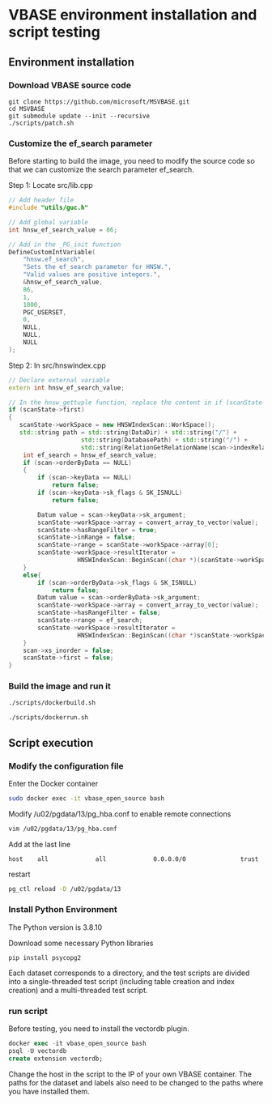 # VBASE environment installation and script testing

## Environment installation

### Download VBASE source code

```
git clone https://github.com/microsoft/MSVBASE.git
cd MSVBASE
git submodule update --init --recursive
./scripts/patch.sh
```

### Customize the ef_search parameter

Before starting to build the image, you need to modify the source code so that we can customize the search parameter ef_search.

Step 1: Locate src/lib.cpp

```c++
// Add header file
#include "utils/guc.h"

// Add global variable
int hnsw_ef_search_value = 86;

// Add in the _PG_init function
DefineCustomIntVariable(
    "hnsw.ef_search",
    "Sets the ef_search parameter for HNSW.", 
    "Valid values are positive integers.",    
    &hnsw_ef_search_value,           
    86,                              
    1,                               
    1000,                            
    PGC_USERSET,                     
    0,                               
    NULL,                            
    NULL,                            
    NULL                             
);
```

Step 2: In src/hnswindex.cpp

```c++
// Declare external variable
extern int hnsw_ef_search_value;

// In the hnsw_gettuple function, replace the content in if (scanState->first) with the following code
if (scanState->first)
{
   scanState->workSpace = new HNSWIndexScan::WorkSpace();
   std::string path = std::string(DataDir) + std::string("/") +
                    std::string(DatabasePath) + std::string("/") +
                    std::string(RelationGetRelationName(scan->indexRelation));
    int ef_search = hnsw_ef_search_value;
    if (scan->orderByData == NULL)
    {
        if (scan->keyData == NULL)
            return false;
        if (scan->keyData->sk_flags & SK_ISNULL)
            return false;

        Datum value = scan->keyData->sk_argument;
	    scanState->workSpace->array = convert_array_to_vector(value);
        scanState->hasRangeFilter = true;
        scanState->inRange = false;
        scanState->range = scanState->workSpace->array[0];
        scanState->workSpace->resultIterator =
                   HNSWIndexScan::BeginScan((char *)(scanState->workSpace->array.data() + 1),path);
    }
    else{
        if (scan->orderByData->sk_flags & SK_ISNULL)
            return false;
        Datum value = scan->orderByData->sk_argument;
	    scanState->workSpace->array = convert_array_to_vector(value);
        scanState->hasRangeFilter = false;
	 	scanState->range = ef_search;
        scanState->workSpace->resultIterator =
                   HNSWIndexScan::BeginScan((char *)scanState->workSpace->array.data(),path);
    }
    scan->xs_inorder = false;
    scanState->first = false;
}

```

### Build the image and run it

```bash
./scripts/dockerbuild.sh
```

```bash
./scripts/dockerrun.sh
```

## Script execution

### Modify the configuration file

Enter the Docker container

```bash
sudo docker exec -it vbase_open_source bash
```

Modify /u02/pgdata/13/pg_hba.conf to enable remote connections

```bash
vim /u02/pgdata/13/pg_hba.conf
```

Add at the last line

```
host    all             all             0.0.0.0/0               trust
```

restart

```bash
pg_ctl reload -D /u02/pgdata/13
```

### Install Python Environment

The Python version is 3.8.10

Download some necessary Python libraries

```
pip install psycopg2
```

Each dataset corresponds to a directory, and the test scripts are divided into a single-threaded test script (including table creation and index creation) and a multi-threaded test script.

### run script

Before testing, you need to install the vectordb plugin.

```sql
docker exec -it vbase_open_source bash 
psql -U vectordb
create extension vectordb;
```

Change the host in the script to the IP of your own VBASE container. 
The paths for the dataset and labels also need to be changed to the paths where you have installed them.